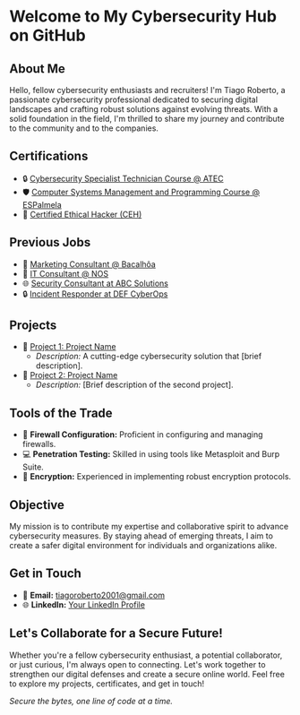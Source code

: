 # Welcome to My Cybersecurity Hub on GitHub

## About Me

Hello, fellow cybersecurity enthusiasts and recruiters! I'm Tiago Roberto, a passionate cybersecurity professional dedicated to securing digital landscapes and crafting robust solutions against evolving threats. With a solid foundation in the field, I'm thrilled to share my journey and contribute to the community and to the companies.

## Certifications

- 🔒 [Cybersecurity Specialist Technician Course @ ATEC](#)
- 🛡️ [Computer Systems Management and Programming Course @ ESPalmela](#)
- 🔑 [Certified Ethical Hacker (CEH)](#)

## Previous Jobs
- 🍷 [Marketing Consultant @ Bacalhôa](#)
- 🏢 [IT Consultant @ NOS](#)
- 🌐 [Security Consultant at ABC Solutions](#)
- 🔒 [Incident Responder at DEF CyberOps](#)

## Projects

- 🚀 [Project 1: Project Name](#)
  - *Description:* A cutting-edge cybersecurity solution that [brief description].
- 🚀 [Project 2: Project Name](#)
  - *Description:* [Brief description of the second project].

## Tools of the Trade

- 🔨 **Firewall Configuration:** Proficient in configuring and managing firewalls.
- 💻 **Penetration Testing:** Skilled in using tools like Metasploit and Burp Suite.
- 🔐 **Encryption:** Experienced in implementing robust encryption protocols.

## Objective

My mission is to contribute my expertise and collaborative spirit to advance cybersecurity measures. By staying ahead of emerging threats, I aim to create a safer digital environment for individuals and organizations alike.

## Get in Touch

- 📧 **Email:** [tiagoroberto2001@gmail.com](mailto:tiagoroberto2001@gmail.com)
- 🌐 **LinkedIn:** [Your LinkedIn Profile](#)

## Let's Collaborate for a Secure Future!

Whether you're a fellow cybersecurity enthusiast, a potential collaborator, or just curious, I'm always open to connecting. Let's work together to strengthen our digital defenses and create a secure online world. Feel free to explore my projects, certificates, and get in touch!

*Secure the bytes, one line of code at a time.*
